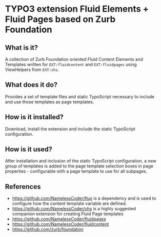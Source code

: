 TYPO3 extension Fluid Elements + Fluid Pages based on Zurb Foundation
=====================================================================

## What is it?

A collection of Zurb Foundation oriented Fluid Content Elements and Templates written for `EXT:fluidcontent` and `EXT:fluidpages` using ViewHelpers from `EXT:vhs`.

## What does it do?

Provides a set of template files and static TypoScript necessary to include and use those templates as page templates.

## How is it installed?

Download, install the extension and include the static TypoScript configuration.

## How is it used?

After installation and inclusion of the static TypoScript configuration, a new group of templates is added to the page template
selection boxes in page properties - configurable with a page template to use for all subpages.


## References

* https://github.com/NamelessCoder/flux is a dependency and is used to configure how the content template variable are defined.
* https://github.com/NamelessCoder/vhs is a highly suggested companion extension for creating Fluid Page templates
* https://github.com/NamelessCoder/fluidpages
* https://github.com/NamelessCoder/fluidcontent
* https://github.com/zurb/foundation

